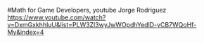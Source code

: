 #Math for Game Developers, youtube Jorge Rodriguez
https://www.youtube.com/watch?v=DxmGxkhhluU&list=PLW3Zl3wyJwWOpdhYedlD-yCB7WQoHf-My&index=4
